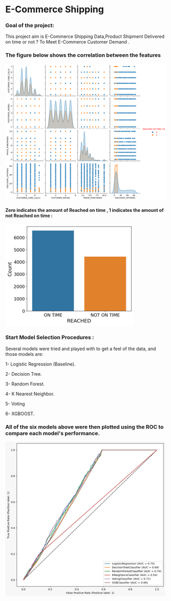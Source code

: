 # E-Commerce Shipping 

### Goal of the project:
This project aim is E-Commerce Shipping Data,Product Shipment Delivered on time or not ? To Meet E-Commerce Customer Demand .


### The figure below shows the correlation between the features 

<img src="https://github.com/hanaaalqarni5/E-Commerce_Classification/blob/main/correlation.png" width="700"/>

#### Zero indicates the amount of Reached on time , 1 indicates the amount of not Reached on time : 

<img src="https://github.com/hanaaalqarni5/E-Commerce_Classification/blob/main/implalance.png" width="400"/>

### Start Model Selection Procedures :
Several models were tried and played with to get a feel of the data, and those models are:

1- Logistic Regression (Baseline).

2- Decision Tree.

3- Random Forest.

4- K Nearest Neighbor.

5- Voting

6- XGBOOST.


### All of the six models above were then plotted using the ROC to compare each model's performance.


<img src="https://github.com/hanaaalqarni5/E-Commerce_Classification/blob/main/ROC.jpg" width="500"/>

